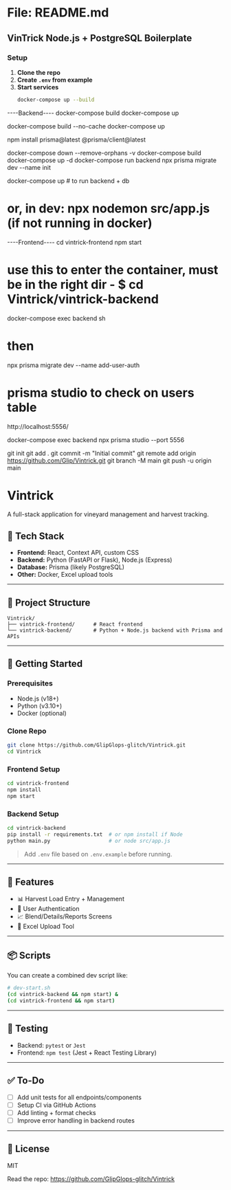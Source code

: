 # File: README.md

## VinTrick Node.js + PostgreSQL Boilerplate

### Setup

1. **Clone the repo**
2. **Create `.env` from example**
3. **Start services**
   ```sh
   docker-compose up --build

----Backend----
docker-compose build
docker-compose up

docker-compose build --no-cache
docker-compose up

npm install prisma@latest @prisma/client@latest


docker-compose down --remove-orphans -v
docker-compose build
docker-compose up -d
docker-compose run backend npx prisma migrate dev --name init


docker-compose up           # to run backend + db
# or, in dev: npx nodemon src/app.js (if not running in docker)


----Frontend----
cd vintrick-frontend
npm start

# use this to enter the container, must be in the right dir - $ cd Vintrick/vintrick-backend
docker-compose exec backend sh
# then 
 npx prisma migrate dev --name add-user-auth

# prisma studio to check on users table
http://localhost:5556/

docker-compose exec backend npx prisma studio --port 5556


git init
git add .
git commit -m "Initial commit"
git remote add origin https://github.com/Glip/Vintrick.git
git branch -M main
git push -u origin main



# Vintrick

A full-stack application for vineyard management and harvest tracking.

## 🔧 Tech Stack

* **Frontend:** React, Context API, custom CSS
* **Backend:** Python (FastAPI or Flask), Node.js (Express)
* **Database:** Prisma (likely PostgreSQL)
* **Other:** Docker, Excel upload tools

---

## 📁 Project Structure

```
Vintrick/
├── vintrick-frontend/      # React frontend
└── vintrick-backend/       # Python + Node.js backend with Prisma and APIs
```

---

## 🚀 Getting Started

### Prerequisites

* Node.js (v18+)
* Python (v3.10+)
* Docker (optional)

### Clone Repo

```bash
git clone https://github.com/GlipGlops-glitch/Vintrick.git
cd Vintrick
```

### Frontend Setup

```bash
cd vintrick-frontend
npm install
npm start
```

### Backend Setup

```bash
cd vintrick-backend
pip install -r requirements.txt  # or npm install if Node
python main.py                   # or node src/app.js
```

> Add `.env` file based on `.env.example` before running.

---

## 📌 Features

* 📊 Harvest Load Entry + Management
* 🔐 User Authentication
* 📈 Blend/Details/Reports Screens
* 🧾 Excel Upload Tool

---

## 📦 Scripts

You can create a combined dev script like:

```bash
# dev-start.sh
(cd vintrick-backend && npm start) &
(cd vintrick-frontend && npm start)
```

---

## 🧪 Testing

* Backend: `pytest` or `Jest`
* Frontend: `npm test` (Jest + React Testing Library)

---

## ✅ To-Do

* [ ] Add unit tests for all endpoints/components
* [ ] Setup CI via GitHub Actions
* [ ] Add linting + format checks
* [ ] Improve error handling in backend routes

---

## 📄 License

MIT



Read the repo: https://github.com/GlipGlops-glitch/Vintrick